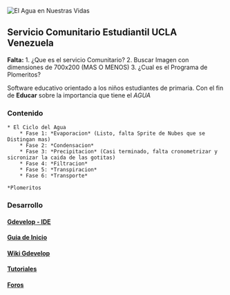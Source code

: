 ![El Agua en Nuestras Vidas](https://userscontent2.emaze.com/images/b4570369-67b2-4066-9625-d6e5da519558/8f2e1cb9b3a151f600251308d3f8dd25.gif)

## Servicio Comunitario Estudiantil UCLA Venezuela


**Falta:**
	1. ¿Que es el servicio Comunitario?
	2. Buscar Imagen con dimensiones de 700x200 (MAS O MENOS)
	3. ¿Cual es el Programa de Plomeritos?

Software educativo orientado a los niños estudiantes de primaria. Con el fin de **Educar** sobre la importancia que tiene el *AGUA*

### Contenido
	
	* El Ciclo del Agua
		* Fase 1: *Evaporacion* (Listo, falta Sprite de Nubes que se Distingan mas)
		* Fase 2: *Condensacion* 
		* Fase 3: *Precipitacion* (Casi terminado, falta cronometrizar y sicronizar la caida de las gotitas)
		* Fase 4: *Filtracion*
		* Fase 5: *Transpiracion*
		* Fase 6: *Transporte*
	
	*Plomeritos

### Desarrollo

#### [Gdevelop - IDE](http://compilgames.net/main-es.html)
#### [Guia de Inicio](http://wiki.compilgames.net/doku.php/es/gdevelop/documentation/manual/edit_getstart)
#### [Wiki Gdevelop](http://wiki.compilgames.net/doku.php)
#### [Tutoriales](http://wiki.compilgames.net/doku.php/es/gdevelop/tutorials)
#### [Foros](http://forum.compilgames.net/)
